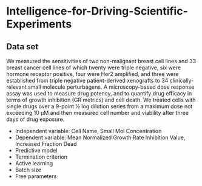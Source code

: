 # Intelligence-for-Driving-Scientific-Experiments

## Data set

We measured the sensitivities of two non-malignant breast cell lines and 33 breast cancer cell lines of which twenty were triple negative, six were hormone receptor positive, four were Her2 amplified, and three were established from triple negative patient-derived xenografts to 34 clinically-relevant small molecule perturbagens. A microscopy-based dose response assay was used to measure drug potency, and to quantify drug efficacy in terms of growth inhibition (GR metrics) and cell death. We treated cells with single drugs over a 9-point ½ log dilution series from a maximum dose not exceeding 10 µM and then measured cell number and viability after three days of drug exposure.



- Independent variable: Cell Name, Small Mol Concentration
- Dependent variable: Mean Normalized Growth Rate Inhibition Value, Increased Fraction Dead
- Predictive model
- Termination criterion
- Active learning 
- Batch size
- Free parameters
